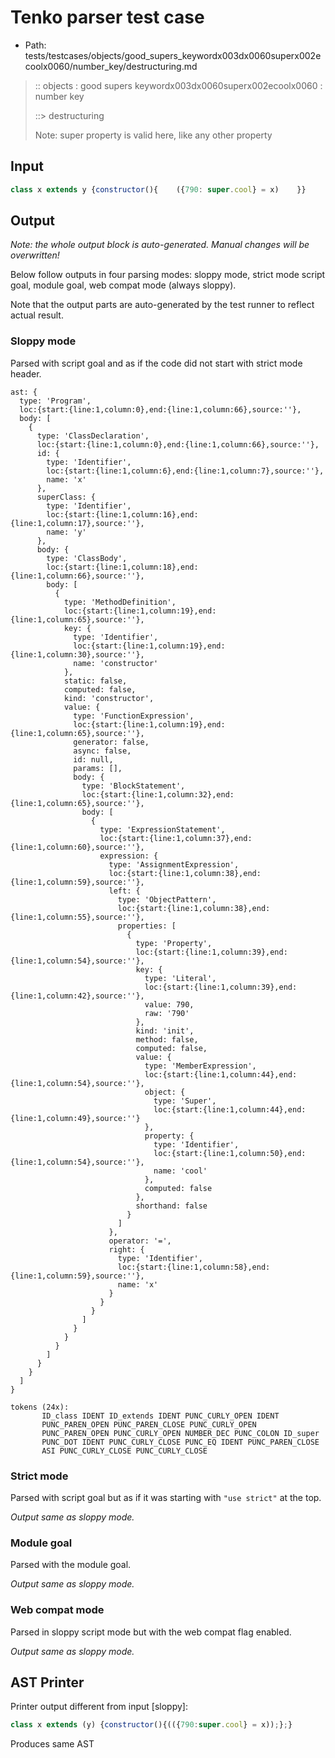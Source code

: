# Tenko parser test case

- Path: tests/testcases/objects/good_supers_keywordx003dx0060superx002ecoolx0060/number_key/destructuring.md

> :: objects : good supers keywordx003dx0060superx002ecoolx0060 : number key
>
> ::> destructuring
>
> Note: super property is valid here, like any other property

## Input

`````js
class x extends y {constructor(){    ({790: super.cool} = x)    }}
`````

## Output

_Note: the whole output block is auto-generated. Manual changes will be overwritten!_

Below follow outputs in four parsing modes: sloppy mode, strict mode script goal, module goal, web compat mode (always sloppy).

Note that the output parts are auto-generated by the test runner to reflect actual result.

### Sloppy mode

Parsed with script goal and as if the code did not start with strict mode header.

`````
ast: {
  type: 'Program',
  loc:{start:{line:1,column:0},end:{line:1,column:66},source:''},
  body: [
    {
      type: 'ClassDeclaration',
      loc:{start:{line:1,column:0},end:{line:1,column:66},source:''},
      id: {
        type: 'Identifier',
        loc:{start:{line:1,column:6},end:{line:1,column:7},source:''},
        name: 'x'
      },
      superClass: {
        type: 'Identifier',
        loc:{start:{line:1,column:16},end:{line:1,column:17},source:''},
        name: 'y'
      },
      body: {
        type: 'ClassBody',
        loc:{start:{line:1,column:18},end:{line:1,column:66},source:''},
        body: [
          {
            type: 'MethodDefinition',
            loc:{start:{line:1,column:19},end:{line:1,column:65},source:''},
            key: {
              type: 'Identifier',
              loc:{start:{line:1,column:19},end:{line:1,column:30},source:''},
              name: 'constructor'
            },
            static: false,
            computed: false,
            kind: 'constructor',
            value: {
              type: 'FunctionExpression',
              loc:{start:{line:1,column:19},end:{line:1,column:65},source:''},
              generator: false,
              async: false,
              id: null,
              params: [],
              body: {
                type: 'BlockStatement',
                loc:{start:{line:1,column:32},end:{line:1,column:65},source:''},
                body: [
                  {
                    type: 'ExpressionStatement',
                    loc:{start:{line:1,column:37},end:{line:1,column:60},source:''},
                    expression: {
                      type: 'AssignmentExpression',
                      loc:{start:{line:1,column:38},end:{line:1,column:59},source:''},
                      left: {
                        type: 'ObjectPattern',
                        loc:{start:{line:1,column:38},end:{line:1,column:55},source:''},
                        properties: [
                          {
                            type: 'Property',
                            loc:{start:{line:1,column:39},end:{line:1,column:54},source:''},
                            key: {
                              type: 'Literal',
                              loc:{start:{line:1,column:39},end:{line:1,column:42},source:''},
                              value: 790,
                              raw: '790'
                            },
                            kind: 'init',
                            method: false,
                            computed: false,
                            value: {
                              type: 'MemberExpression',
                              loc:{start:{line:1,column:44},end:{line:1,column:54},source:''},
                              object: {
                                type: 'Super',
                                loc:{start:{line:1,column:44},end:{line:1,column:49},source:''}
                              },
                              property: {
                                type: 'Identifier',
                                loc:{start:{line:1,column:50},end:{line:1,column:54},source:''},
                                name: 'cool'
                              },
                              computed: false
                            },
                            shorthand: false
                          }
                        ]
                      },
                      operator: '=',
                      right: {
                        type: 'Identifier',
                        loc:{start:{line:1,column:58},end:{line:1,column:59},source:''},
                        name: 'x'
                      }
                    }
                  }
                ]
              }
            }
          }
        ]
      }
    }
  ]
}

tokens (24x):
       ID_class IDENT ID_extends IDENT PUNC_CURLY_OPEN IDENT
       PUNC_PAREN_OPEN PUNC_PAREN_CLOSE PUNC_CURLY_OPEN
       PUNC_PAREN_OPEN PUNC_CURLY_OPEN NUMBER_DEC PUNC_COLON ID_super
       PUNC_DOT IDENT PUNC_CURLY_CLOSE PUNC_EQ IDENT PUNC_PAREN_CLOSE
       ASI PUNC_CURLY_CLOSE PUNC_CURLY_CLOSE
`````

### Strict mode

Parsed with script goal but as if it was starting with `"use strict"` at the top.

_Output same as sloppy mode._

### Module goal

Parsed with the module goal.

_Output same as sloppy mode._

### Web compat mode

Parsed in sloppy script mode but with the web compat flag enabled.

_Output same as sloppy mode._

## AST Printer

Printer output different from input [sloppy]:

````js
class x extends (y) {constructor(){(({790:super.cool} = x));};}
````

Produces same AST
